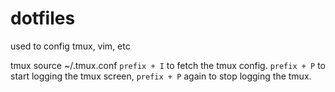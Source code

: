 # dotfiles
used to config tmux, vim, etc


tmux source ~/.tmux.conf
`prefix + I` to fetch the tmux config.
`prefix + P` to start logging the tmux screen, `prefix + P` again to stop logging the tmux.
